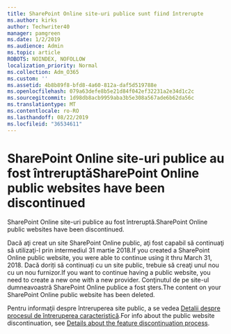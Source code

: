 ```yaml
---
title: SharePoint Online site-uri publice sunt fiind întrerupte
ms.author: kirks
author: Techwriter40
manager: pamgreen
ms.date: 1/2/2019
ms.audience: Admin
ms.topic: article
ROBOTS: NOINDEX, NOFOLLOW
localization_priority: Normal
ms.collection: Adm_O365
ms.custom: ''
ms.assetid: 4b8b89f8-bfd8-4a60-812a-daf5d519788e
ms.openlocfilehash: 079a63defe8b5e21d84f042ef32231a2e34d1c2c
ms.sourcegitcommit: 1d98db8acb9959aba3b5e308a567ade6b62da56c
ms.translationtype: MT
ms.contentlocale: ro-RO
ms.lasthandoff: 08/22/2019
ms.locfileid: "36534611"
---
```

# <a name="sharepoint-online-public-websites-have-been-discontinued"></a><span data-ttu-id="3a0d6-102">SharePoint Online site-uri publice au fost întreruptă</span><span class="sxs-lookup"><span data-stu-id="3a0d6-102">SharePoint Online public websites have been discontinued</span></span>

<span data-ttu-id="3a0d6-103">SharePoint Online site-uri publice au fost întreruptă.</span><span class="sxs-lookup"><span data-stu-id="3a0d6-103">SharePoint Online public websites have been discontinued.</span></span>

<span data-ttu-id="3a0d6-104">Dacă aţi creat un site SharePoint Online public, aţi fost capabil să continuaţi să utilizaţi-l prin intermediul 31 martie 2018.</span><span class="sxs-lookup"><span data-stu-id="3a0d6-104">If you created a SharePoint Online public website, you were able to continue using it thru March 31, 2018.</span></span> <span data-ttu-id="3a0d6-105">Dacă doriți să continuați cu un site public, trebuie să creaţi unul nou cu un nou furnizor.</span><span class="sxs-lookup"><span data-stu-id="3a0d6-105">If you want to continue having a public website, you need to create a new one with a new provider.</span></span> <span data-ttu-id="3a0d6-106">Conţinutul de pe site-ul dumneavoastră SharePoint Online publice a fost şters.</span><span class="sxs-lookup"><span data-stu-id="3a0d6-106">The content on your SharePoint Online public website has been deleted.</span></span>

<span data-ttu-id="3a0d6-107">Pentru informaţii despre întreruperea site public, a se vedea [Detalii despre procesul de întreruperea caracteristică](https://go.microsoft.com/fwlink/?linkid=866980).</span><span class="sxs-lookup"><span data-stu-id="3a0d6-107">For info about the public website discontinuation, see [Details about the feature discontinuation process](https://go.microsoft.com/fwlink/?linkid=866980).</span></span>
